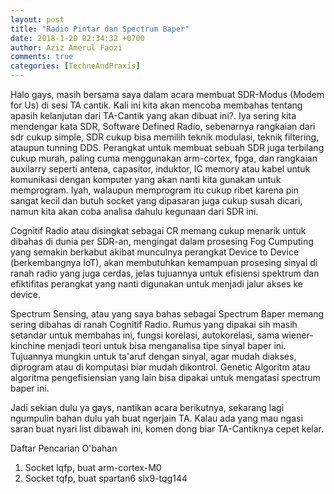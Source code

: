 ```yaml
---
layout: post
title: "Radio Pintar dan Spectrum Baper"
date: 2018-1-20 02:34:32 +0700
author: Aziz Amerul Faozi
comments: true
categories: [TechneAndPraxis]
---
```


Halo gays, masih bersama saya dalam acara membuat SDR-Modus (Modem for Us) di sesi TA cantik. Kali ini kita akan mencoba membahas tentang apasih kelanjutan dari TA-Cantik yang akan dibuat ini?. Iya sering kita mendengar kata SDR, Software Defined Radio, sebenarnya rangkaian dari sdr cukup simple, SDR cukup bisa memilih teknik modulasi, teknik filtering, ataupun tunning DDS. Perangkat untuk membuat sebuah SDR juga terbilang cukup murah, paling cuma menggunakan arm-cortex, fpga, dan rangkaian auxilarry seperti antena, capasitor, induktor, IC memory atau kabel untuk komunikasi dengan komputer yang akan nanti kita gunakan untuk memprogram. Iyah, walaupun memprogram itu cukup ribet karena pin sangat kecil dan butuh socket yang dipasaran juga cukup susah dicari, namun kita akan coba analisa dahulu kegunaan dari SDR ini.

Cognitif Radio atau disingkat sebagai CR memang cukup menarik untuk dibahas di dunia per SDR-an, mengingat dalam prosesing Fog Cumputing yang semakin berkabut akibat munculnya perangkat Device to Device (berkembangnya IoT), akan membutuhkan kemampuan prosesing sinyal di ranah radio yang juga cerdas, jelas tujuannya untuk efisiensi spektrum dan efiktifitas perangkat yang nanti digunakan untuk menjadi jalur akses ke device. 

Spectrum Sensing, atau yang saya bahas sebagai Spectrum Baper memang sering dibahas di ranah Cognitif Radio. Rumus yang dipakai sih masih setandar untuk membahas ini, fungsi korelasi, autokorelasi, sama wiener-kinchine menjadi teori untuk bisa menganalisa tipe sinyal baper ini. Tujuannya mungkin untuk ta'aruf dengan sinyal, agar mudah diakses, diprogram atau di komputasi biar mudah dikontrol. Genetic Algoritm atau algoritma pengefisiensian yang lain bisa dipakai untuk mengatasi spectrum baper ini. 

Jadi sekian dulu ya gays, nantikan acara berikutnya, sekarang lagi ngumpulin bahan dulu yah buat ngerjain TA. Kalau ada yang mau ngasi saran buat nyari list dibawah ini, komen dong biar TA-Cantiknya cepet kelar.

Daftar Pencarian O'bahan
1. Socket lqfp, buat arm-cortex-M0
2. Socket tqfp, buat spartan6 slx9-tqg144

